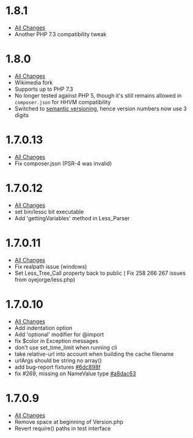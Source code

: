 # 1.8.1
- [All Changes](https://github.com/wikimedia/less.php/compare/v1.8.0...1.8.1)
- Another PHP 7.3 compatibility tweak

# 1.8.0
- [All Changes](https://github.com/Asenar/less.php/compare/v1.7.0.13...v1.8.0)
- Wikimedia fork
- Supports up to PHP 7.3
- No longer tested against PHP 5, though it's still remains allowed in `composer.json` for HHVM compatibility
- Switched to [semantic versioning](https://semver.org/), hence version numbers now use 3 digits

# 1.7.0.13
 - [All Changes](https://github.com/Asenar/less.php/compare/v1.7.0.12...v1.7.0.13)
 - Fix composer.json (PSR-4 was invalid)

# 1.7.0.12
 - [All Changes](https://github.com/Asenar/less.php/compare/v1.7.0.11...v1.7.0.12)
 - set bin/lessc bit executable
 - Add 'gettingVariables' method in Less_Parser

# 1.7.0.11
 - [All Changes](https://github.com/Asenar/less.php/compare/v1.7.0.10...v1.7.0.11)
 - Fix realpath issue (windows)
 - Set Less_Tree_Call property back to public ( Fix 258 266 267 issues from oyejorge/less.php)

# 1.7.0.10

 - [All Changes](https://github.com/oyejorge/less.php/compare/v1.7.0.9...v1.7.10)
 - Add indentation option
 - Add 'optional' modifier for @import
 - fix $color in Exception messages
 - don't use set_time_limit when running cli
 - take relative-url into account when building the cache filename
 - urlArgs should be string no array()
 - add bug-report fixtures [#6dc898f](https://github.com/oyejorge/less.php/commit/6dc898f5d75b447464906bdf19d79c2e19d95e33)
 - fix #269, missing on NameValue type [#a8dac63](https://github.com/oyejorge/less.php/commit/a8dac63d93fb941c54fb78b12588abf635747c1b)

# 1.7.0.9

 - [All Changes](https://github.com/oyejorge/less.php/compare/v1.7.0.8...v1.7.0.9)
 - Remove space at beginning of Version.php
 - Revert require() paths in test interface
